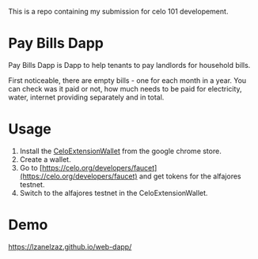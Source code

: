This is a repo containing my submission for celo 101 developement.

# Pay Bills Dapp
Pay Bills Dapp is Dapp to help tenants to pay landlords for household bills.
 
First noticeable, there are empty bills - one for each month in a year. You can check was it paid or not, how much needs to be paid for electricity, water, internet providing separately and in total. 

# Usage
1. Install the [CeloExtensionWallet](https://chrome.google.com/webstore/detail/celoextensionwallet/kkilomkmpmkbdnfelcpgckmpcaemjcdh?hl=en) from the google chrome store.
2. Create a wallet.
3. Go to [https://celo.org/developers/faucet](https://celo.org/developers/faucet) and get tokens for the alfajores testnet.
4. Switch to the alfajores testnet in the CeloExtensionWallet.

# Demo
https://lzanelzaz.github.io/web-dapp/
